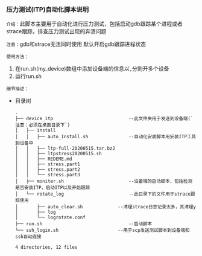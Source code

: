 ### 压力测试(ITP)自动化脚本说明

`介绍：`此脚本主要用于自动化进行压力测试，包括启动gdb跟踪某个进程或者strace跟踪，排查压力测试出现的奔溃问题

`注意：`gdb和strace无法同时使用 默认开启gdb跟踪进程状态

`使用方法：`

1. 在run.sh(my_device)数组中添加设备端的信息以`,`分割开多个设备
2. 运行run.sh



`细节描述：`

- 目录树

  ```shell
  .
  ├── device_itp							--此文件夹用于发送到设备端(`注意：必须在桌面目录下`)
  │   ├── install							
  │   │   ├── auto_Install.sh				--自动化安装脚本用安装ITP工具到设备中
  │   │   ├── ltp-full-20200515.tar.bz2
  │   │   ├── ltpstress20200515.sh		
  │   │   ├── REDEME.md
  │   │   ├── stress.part1
  │   │   ├── stress.part2
  │   │   └── stress.part3
  │   ├── moniter.sh						--设备端的启动脚本，包括检测是否安装ITP，启动ITP以及开始跟踪
  │   └── rotate_log						--此目录下的文件用于strace跟踪使用
  │       ├── auto_clear.sh				--清理strace日志记录太多，其清理y
  │       ├── log
  │       └── logrotate.conf
  ├── run.sh 								--启动脚本
  └── ssh_login.sh						--用于scp发送测试脚本到设备端和ssh自动连接
  
  4 directories, 12 files
  ```


